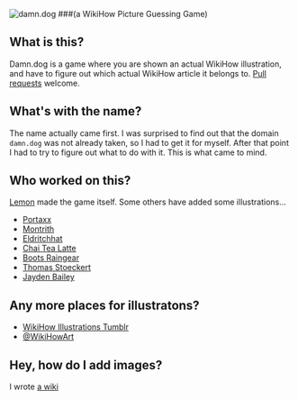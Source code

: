 ![damn.dog](http://damn.dog/img/twitter-card.png)
###(a WikiHow Picture Guessing Game)

## What is this?
Damn.dog is a game where you are shown an actual WikiHow illustration, and have to figure out which actual WikiHow article it belongs to. [Pull requests](https://github.com/AhoyLemon/Damn-Dog/pull/new/gh-pages) welcome.

## What's with the name?
The name actually came first. I was surprised to find out that the domain `damn.dog` was not already taken, so I had to get it for myself. After that point I had to try to figure out what to do with it. This is what came to mind.

## Who worked on this?
[Lemon](https://thefpl.us/meet/lemon) made the game itself. Some others have added some illustrations...

* [Portaxx](https://thefpl.us/meet/portaxx)
* [Montrith](https://thefpl.us/meet/montrith)
* [Eldritchhat](https://github.com/Eldritchhat)
* [Chai Tea Latte](https://thefpl.us/meet/chai-tea-latte)
* [Boots Raingear](https://thefpl.us/meet/boots-raingear)
* [Thomas Stoeckert](https://github.com/thomasstoeckert)
* [Jayden Bailey](https://github.com/jaydenkieran)

## Any more places for illustratons?
* [WikiHow Illustrations Tumblr](http://wikihow-illustrations.tumblr.com/)
* [@WikiHowArt](https://twitter.com/WikiHowArt)

## Hey, how do I add images?
I wrote [a wiki](https://github.com/AhoyLemon/Damn-Dog/wiki)